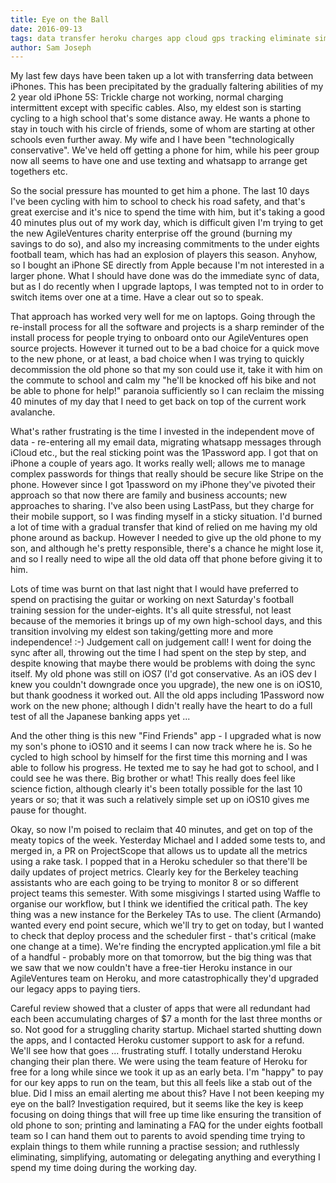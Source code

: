 ```yaml
---
title: Eye on the Ball
date: 2016-09-13
tags: data transfer heroku charges app cloud gps tracking eliminate simplify delegate automate 
author: Sam Joseph
---
```


My last few days have been taken up a lot with transferring data between iPhones.  This has been precipitated by the gradually faltering abilities of my 2 year old iPhone 5S:  Trickle charge not working, normal charging intermittent except with specific cables.  Also, my eldest son is starting cycling to a high school that's some distance away.  He wants a phone to stay in touch with his circle of friends, some of whom are starting at other schools even further away.  My wife and I have been "technologically conservative".  We've held off getting a phone for him, while his peer group now all seems to have one and use texting and whatsapp to arrange get togethers etc.  

So the social pressure has mounted to get him a phone.  The last 10 days I've been cycling with him to school to check his road safety, and that's great exercise and it's nice to spend the time with him, but it's taking a good 40 minutes plus out of my work day, which is difficult given I'm trying to get the new AgileVentures charity enterprise off the ground (burning my savings to do so), and also my increasing commitments to the under eights football team, which has had an explosion of players this season.  Anyhow, so I bought an iPhone SE directly from Apple because I'm not interested in a larger phone.  What I should have done was do the immediate sync of data, but as I do recently when I upgrade laptops, I was tempted not to in order to switch items over one at a time.  Have a clear out so to speak.

That approach has worked very well for me on laptops.  Going through the re-install process for all the software and projects is a sharp reminder of the install process for people trying to onboard onto our AgileVentures open source projects.  However it turned out to be a bad choice for a quick move to the new phone, or at least, a bad choice when I was trying to quickly decommission the old phone so that my son could use it, take it with him on the commute to school and calm my "he'll be knocked off his bike and not be able to phone for help!" paranoia sufficiently so I can reclaim the missing 40 minutes of my day that I need to get back on top of the current work avalanche.

What's rather frustrating is the time I invested in the independent move of data - re-entering all my email data, migrating whatsapp messages through iCloud etc., but the real sticking point was the 1Password app.  I got that on iPhone a couple of years ago. It works really well; allows me to manage complex passwords for things that really should be secure like Stripe on the phone.  However since I got 1password on my iPhone they've pivoted their approach so that now there are family and business accounts; new approaches to sharing.  I've also been using LastPass, but they charge for their mobile support, so I was finding myself in a sticky situation.  I'd burned a lot of time with a gradual transfer that kind of relied on me having my old phone around as backup.  However I needed to give up the old phone to my son, and although he's pretty responsible, there's a chance he might lose it, and so I really need to wipe all the old data off that phone before giving it to him.

Lots of time was burnt on that last night that I would have preferred to spend on practising the guitar or working on next Saturday's football training session for the under-eights.  It's all quite stressful, not least because of the memories it brings up of my own high-school days, and this transition involving my eldest son taking/getting more and more independence! :-)  Judgement call on judgement call!  I went for doing the sync after all, throwing out the time I had spent on the step by step, and despite knowing that maybe there would be problems with doing the sync itself.  My old phone was still on iOS7 (I'd got conservative. As an iOS dev I knew you couldn't downgrade once you upgrade), the new one is on iOS10, but thank goodness it worked out.  All the old apps including 1Password now work on the new phone; although I didn't really have the heart to do a full test of all the Japanese banking apps yet ...  

And the other thing is this new "Find Friends" app - I upgraded what is now my son's phone to iOS10 and it seems I can now track where he is.  So he cycled to high school by himself for the first time this morning and I was able to follow his progress.  He texted me to say he had got to school, and I could see he was there.  Big brother or what!  This really does feel like science fiction, although clearly it's been totally possible for the last 10 years or so; that it was such a relatively simple set up on iOS10 gives me pause for thought.

Okay, so now I'm poised to reclaim that 40 minutes, and get on top of the meaty topics of the week.  Yesterday Michael and I added some tests to, and merged in, a PR on ProjectScope that allows us to update all the metrics using a rake task.  I popped that in a Heroku scheduler so that there'll be daily updates of project metrics.  Clearly key for the Berkeley teaching assistants who are each going to be trying to monitor 8 or so different project teams this semester.  With some misgivings I started using Waffle to organise our workflow, but I think we identified the critical path.  The key thing was a new instance for the Berkeley TAs to use.  The client (Armando) wanted every end point secure, which we'll try to get on today, but I wanted to check that deploy process and the scheduler first - that's critical (make one change at a time).  We're finding the encrypted application.yml file a bit of a handful - probably more on that tomorrow, but the big thing was that we saw that we now couldn't have a free-tier Heroku instance in our AgileVentures team on Heroku, and more catastrophically they'd upgraded our legacy apps to paying tiers.

Careful review showed that a cluster of apps that were all redundant had each been accumulating charges of $7 a month for the last three months or so.  Not good for a struggling charity startup.  Michael started shutting down the apps, and I contacted Heroku customer support to ask for a refund.  We'll see how that goes ... frustrating stuff.  I totally understand Heroku changing their plan there.  We were using the team feature of Heroku for free for a long while since we took it up as an early beta.   I'm "happy" to pay for our key apps to run on the team, but this all feels like a stab out of the blue.  Did I miss an email alerting me about this?  Have I not been keeping my eye on the ball?  Investigation required, but it seems like the key is keep focusing on doing things that will free up time like ensuring the transition of old phone to son; printing and laminating a FAQ for the under eights football team so I can hand them out to parents to avoid spending time trying to explain things to them while running a practise session; and ruthlessly eliminating, simplifying, automating or delegating anything and everything I spend my time doing during the working day.
